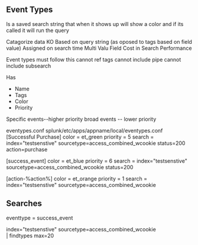 ## Event Types
Is a saved search string that when it shows up will show a color
and if its called it will run the query


Catagorize data KO
Based on query string (as oposed to tags based on field value)
Assigned on search time
Multi Valu Field
Cost in Search Performance




Event types must follow this 
cannot ref tags
cannot include pipe
cannot include subsearch

Has
- Name
- Tags
- Color
- Priority

Specific events--higher priority
broad events -- lower priority

eventypes.conf  splunk/etc/apps/appname/local/eventypes.conf
[Successful Purchase]
color = et_green
priority = 5
search = index="testsenstive" sourcetype=access_combined_wcookie  status=200 action=purchase

[success_event]
color = et_blue
priority = 6
search = index="testsenstive" sourcetype=access_combined_wcookie  status=200

[action-%action%]
color = et_orange 
priority = 1
search = index="testsenstive" sourcetype=access_combined_wcookie  

## Searches
eventtype = success_event

index="testsenstive" sourcetype=access_combined_wcookie  
| findtypes max=20